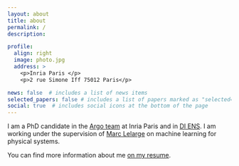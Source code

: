 ```yaml
---
layout: about
title: about
permalink: /
description:

profile:
  align: right
  image: photo.jpg
  address: >
    <p>Inria Paris </p>
    <p>2 rue Simone Iff 75012 Paris</p>

news: false  # includes a list of news items
selected_papers: false # includes a list of papers marked as "selected={true}"
social: true  # includes social icons at the bottom of the page
---
```


I am a PhD candidate in the [Argo team](https://www.di.ens.fr/argo) at Inria Paris and in [DI ENS](https://www.di.ens.fr/).
I am working under the supervision of [Marc Lelarge](https://www.di.ens.fr/~lelarge/) on machine learning for physical systems.

You can find more information about me [on my resume](assets/pdf/resume.pdf).
